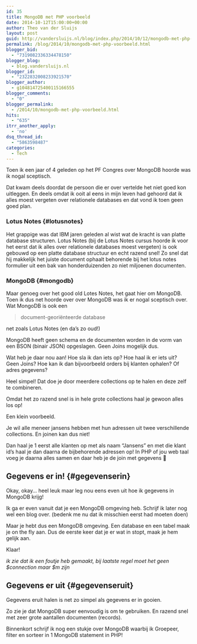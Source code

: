 ```yaml
---
id: 35
title: MongoDB met PHP voorbeeld
date: 2014-10-12T15:00:00+00:00
author: Theo van der Sluijs
layout: post
guid: http://vandersluijs.nl/blog/index.php/2014/10/12/mongodb-met-php-voorbeeld/
permalink: /blog/2014/10/mongodb-met-php-voorbeeld.html
blogger_bid:
  - "7319082336334478150"
blogger_blog:
  - blog.vandersluijs.nl
blogger_id:
  - "2322832008233921570"
blogger_author:
  - g104814725400115166555
blogger_comments:
  - "0"
blogger_permalink:
  - /2014/10/mongodb-met-php-voorbeeld.html
hits:
  - "635"
itrr_another_apply:
  - 'no'
dsq_thread_id:
  - "5863598487"
categories:
  - Tech
---
```

Toen ik een jaar of 4 geleden op het PF Congres over MongoDB hoorde was ik nogal sceptisch.

Dat kwam deels doordat de persoon die er over vertelde het niet goed kon uitleggen. En deels omdat ik ooit al eens in mijn leven had gehoord dat ik alles moest vergeten over relationele databases en dat vond ik toen geen goed plan.

### Lotus Notes {#lotusnotes}

Het grappige was dat IBM jaren geleden al wist wat de kracht is van platte database structuren. Lotus Notes (bij de Lotus Notes cursus hoorde ik voor het eerst dat ik alles over relationele databases moest vergeten) is ook gebouwd op een platte database structuur en echt razend snel! Zo snel dat hij makkelijk het juiste document ophaalt behorende bij het lotus notes formulier uit een bak van honderduizenden zo niet miljoenen documenten.

### MongoDB {#mongodb}

Maar genoeg over het good old Lotes Notes, het gaat hier om MongoDB. Toen ik dus net hoorde over over MongoDB was ik er nogal sceptisch over. Wat MongoDB is ook een 

> document-georiënteerde database 

net zoals Lotus Notes (en da&#8217;s zo oud!)

MongoDB heeft geen schema en de documenten worden in de vorm van een BSON (binair JSON) opgeslagen. Geen Joins mogelijk dus.

Wat heb je daar nou aan! Hoe sla ik dan iets op? Hoe haal ik er iets uit? Geen Joins? Hoe kan ik dan bijvoorbeeld orders bij klanten ophalen? Of adres gegevens?

Heel simpel! Dat doe je door meerdere collections op te halen en deze zelf te combineren.

Omdat het zo razend snel is in hele grote collections haal je gewoon alles los op!

Een klein voorbeeld.

Je wil alle meneer jansens hebben met hun adressen uit twee verschillende collections. En joinen kan dus niet!

Dan haal je 1 eerst alle klanten op met als naam &#8220;Jansens&#8221; en met die klant id&#8217;s haal je dan daarna de bijbehorende adressen op! In PHP of jou web taal voeg je daarna alles samen en daar heb je de join met gegevens 🙂

## Gegevens er in! {#gegevenserin}

Okay, okay&#8230; heel leuk maar leg nou eens even uit hoe ik gegevens in MongoDB krijg!

Ik ga er even vanuit dat je een MongoDB omgeving heb. Schrijf ik later nog wel een blog over. (bedenk me nu dat ik misschien eerst had moeten doen)

Maar je hebt dus een MongoDB omgeving. Een database en een tabel maak je on the fly aan. Dus de eerste keer dat je er wat in stopt, maak je hem gelijk aan.

Klaar!

_ik zie dat ik een foutje heb gemaakt, bij laatste regel moet het geen $connection maar $m zijn_

## Gegevens er uit {#gegevenseruit}

Gegevens eruit halen is net zo simpel als gegevens er in gooien.

Zo zie je dat MongoDB super eenvoudig is om te gebruiken. En razend snel met zeer grote aantallen documenten (records).

Binnenkort schrijf ik nog een stukje over MongoDB waarbij ik Groepeer, filter en sorteer in 1 MongoDB statement in PHP!